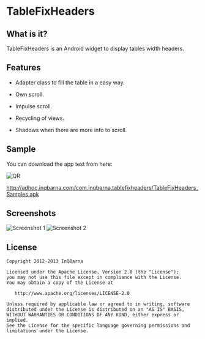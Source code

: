 # TableFixHeaders
## What is it?
TableFixHeaders is an Android widget to display tables width headers.

## Features

* Adapter class to fill the table in a easy way.

* Own scroll.

* Impulse scroll.

* Recycling of views.

* Shadows when there are more info to scroll. 

## Sample
You can download the app test from here: 

![QR](https://raw.github.com/InQBarna/TableFixHeaders/master/web/qr.png "Sample")

http://adhoc.inqbarna.com/com.inqbarna.tablefixheaders/TableFixHeaders_Samples.apk

## Screenshots
![Screenshot 1](https://raw.github.com/InQBarna/TableFixHeaders/master/web/screen1.png "Screenshot 1")
![Screenshot 2](https://raw.github.com/InQBarna/TableFixHeaders/master/web/screen2.png "Screenshot 2")

## License

    Copyright 2012-2013 InQBarna

    Licensed under the Apache License, Version 2.0 (the "License");
    you may not use this file except in compliance with the License.
    You may obtain a copy of the License at

       http://www.apache.org/licenses/LICENSE-2.0

    Unless required by applicable law or agreed to in writing, software
    distributed under the License is distributed on an "AS IS" BASIS,
    WITHOUT WARRANTIES OR CONDITIONS OF ANY KIND, either express or implied.
    See the License for the specific language governing permissions and
    limitations under the License.
